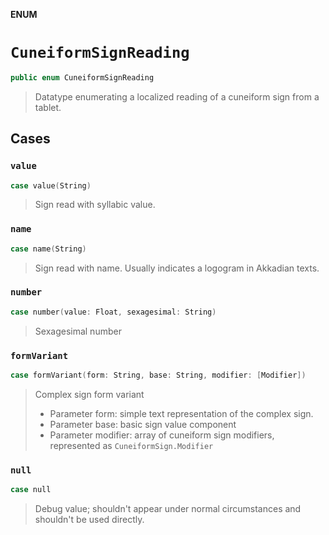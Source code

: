 **ENUM**

# `CuneiformSignReading`

```swift
public enum CuneiformSignReading
```

> Datatype enumerating a localized reading of a cuneiform sign from a tablet.

## Cases
### `value`

```swift
case value(String)
```

> Sign read with syllabic value.

### `name`

```swift
case name(String)
```

> Sign read with name. Usually indicates a logogram in Akkadian texts.

### `number`

```swift
case number(value: Float, sexagesimal: String)
```

> Sexagesimal number

### `formVariant`

```swift
case formVariant(form: String, base: String, modifier: [Modifier])
```

> Complex sign form variant
>  - Parameter form: simple text representation of the complex sign.
>  - Parameter base: basic sign value component
>  - Parameter modifier: array of cuneiform sign modifiers, represented as `CuneiformSign.Modifier`

### `null`

```swift
case null
```

> Debug value; shouldn't appear under normal circumstances and shouldn't be used directly.
